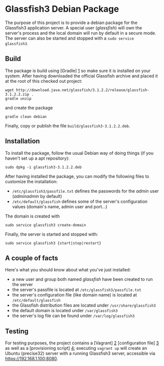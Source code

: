 Glassfish3 Debian Package
=========================

The purpose of this project is to provide a debian package for the Glassfish3 application server. A special user (_glassfish_) will own the server's process and the local domain will run by default in a secure mode. The server can also be started and stopped with a `sudo service glassfish3`.  

Build
-----

The package is build using [Gradle] [1] so make sure it is installed on your system. After having downloaded the official Glassfish archive and placed it at the root of this checked out project:

    wget http://download.java.net/glassfish/3.1.2.2/release/glassfish-3.1.2.2.zip .
    gradle unzip

and create the package

    gradle clean debian

Finally, copy or publish the file `build/glassfish3-3.1.2.2.deb`.

Installation
------------

To install the package, follow the usual Debian way of doing things (if you haven't set up a apt repository):

    sudo dpkg -i glassfish3-3.1.2.2.deb

After having installed the package, you can modify the following files to customize the installation:

  * `/etc/glassfish3/passfile.txt` defines the passwords for the _admin_ user (_adminadmin_ by default)
  * `/etc/default/glassfish` defines some of the server's configuration values (domain's name, admin user and port...)

The domain is created with

    sudo service glassfish3 create-domain

Finally, the server is started and stopped with:

    sudo service glassfish3 {start|stop|restart}

A couple of facts
-----------------

Here's what you should know about what you've just installed:

* a new user and group both named _glassfish_ have been created to run the server
* the server's passfile is located at `/etc/glassfish3/passfile.txt`
* the server's configuration file (like domain name) is located at `/etc/default/glassfish`
* the Glassfish distribution files are located under `/usr/share/glassfish3`
* the default domain is located under `/var/glassfish3`
* the server's log file can be found under `/var/log/glassfish3`

Testing
-------

For testing purposes, the project contains a [Vagrant] [2] [configuration file] [3] as well as a [provisioning script] [4]; executing `vagrant up` will create an Ubuntu (precise32) server with a running Glassfish3 server, accessible via https://192.168.1.100:8080.

  [1]: http://gradle.org
  [2]: http://vagrantup.com
  [3]: https://github.com/vbossica/glassfish3-debian-package/blob/master/Vagrantfile
  [4]: https://github.com/vbossica/glassfish3-debian-package/blob/master/src/test/resources/provisioning.sh
